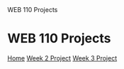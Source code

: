 <!DOCTYPE html>
<html lang="en">
  <head>
    <meta charset="UTF-8">
   WEB 110 Projects 
  </head>
  <body>
    <h1>WEB 110 Projects</h1>
    <nav>
      <a href="index.html">Home</a>
      <a href="Week2Project.html">Week 2 Project</a>
      <a href="Week2Project/index.html">Week 3 Project</a>
    </nav>
  </body>
</html>
